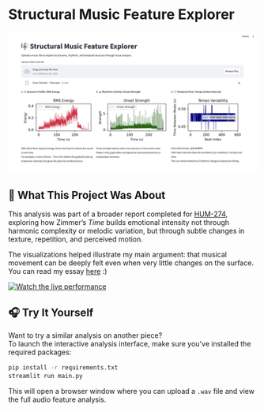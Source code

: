 # Structural Music Feature Explorer

![Screenshot of Music Explorer page](screenshot.png)

## 📄 What This Project Was About

This analysis was part of a broader report completed for [HUM-274](https://edu.epfl.ch/coursebook/en/musical-theory-and-creativity-HUM-274), exploring how Zimmer’s *Time* builds emotional intensity not through harmonic complexity or melodic variation, but through subtle changes in texture, repetition, and perceived motion. 

The visualizations helped illustrate my main argument: that musical movement can be deeply felt even when very little changes on the surface. You can read my essay [here](essay.pdf) :)

[![Watch the live performance](https://img.youtube.com/vi/7YFJ3JSFubU/0.jpg)](https://www.youtube.com/watch?v=7YFJ3JSFubU)


## 🎧 Try It Yourself

Want to try a similar analysis on another piece?  
To launch the interactive analysis interface, make sure you've installed the required packages:

```bash
pip install -r requirements.txt
streamlit run main.py
```

This will open a browser window where you can upload a `.wav` file and view the full audio feature analysis.